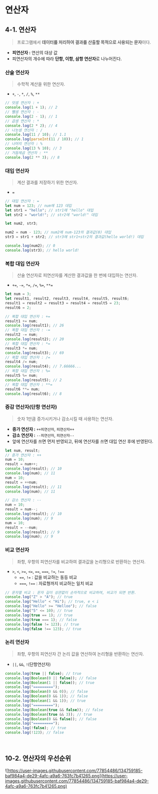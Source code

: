 # 연산자

## 4-1. 연산자

> 프로그램에서 **데이터를 처리하여 결과를 산출할 목적으로 사용되는 문자**이다.

- **피연산자 :** 연산의 대상 값
- 피연산자의 개수에 따라 **단항, 이항, 삼항 연산자**로 나누어진다.

### 산술 연산자

> 수학적 계산을 위한 연산자.

- `+`, `-`, `*`, `/`, `%`, `**`

```jsx
// 덧셈 연산자 : +
console.log(1 + 1); // 2
// 뺄셈 연산자 : -
console.log(2 - 1); // 1
// 곱셈 연산자 : *
console.log(2 * 2); // 4
// 나눗셈 연산자 : /
console.log(11 / 10); // 1.1
console.log(parseInt(11 / 10)); // 1
// 나머지 연산자 : %
console.log(13 % 10); // 3
// 거듭제곱 연산자 : **
console.log(2 ** 3); // 8
```

### 대입 연산자

> 계산 결과를 저장하기 위한 연산자.

- `=`

```jsx
// 대입 연산자 : =
let num = 123; // num에 123 대입
let str1 = "hello"; // str1에 "hello" 대입
let str2 = "world!"; // str2에 "world!" 대입

let num2, str3;

num2 = num - 123; // num2에 num-123의 결과값(0) 대입
str3 = str1 + str2; // str3에 str1+str2의 결과값(hello world!) 대입

console.log(num2); // 0
console.log(str3); // hello world!
```

### 복합 대입 연산자

> 산술 연산자로 피연산자를 계산한 결과값을 한 번에 대입하는 연산자.

- `+=`, `-=`, `*=`, `/=`, `%=`, `**=`

```jsx
let num = 3;
let result1, result2, result3, result4, result5, result6;
result1 = result2 = result3 = result4 = result5 = 23;
result6 = 2;

// 복합 대입 연산자 : +=
result1 += num;
console.log(result1); // 26
// 복합 대입 연산자 : -=
result2 -= num;
console.log(result2); // 20
// 복합 대입 연산자 : *=
result3 *= num;
console.log(result3); // 69
// 복합 대입 연산자 : /=
result4 /= num;
console.log(result4); // 7.66666...
// 복합 대입 연산자 : %=
result5 %= num;
console.log(result5); // 2
// 복합 대입 연산자 : **=
result6 **= num;
console.log(result6); // 8
```

### 증감 연산자(단항 연산자)

> 숫자 1만큼 증가시키거나 감소시킬 때 사용하는 연산자.

- **증가 연산자 :** `++피연산자`, `피연산자++`
- **감소 연산자 :** `--피연산자`, `피연산자--`
- 앞에 연산자를 쓰면 먼저 반영되고, 뒤에 연산자를 쓰면  대입 연산 후에 반영된다.

```jsx
let num, result;
// 증가 연산자 : ++
num = 10;
result = num++;
console.log(result); // 10
console.log(num); // 11
num = 10;
result = ++num;
console.log(result); // 11
console.log(num); // 11

// 감소 연산자 : --
num = 10;
result = num--;
console.log(result); // 10
console.log(num); // 9
num = 10;
result = --num;
console.log(result); // 9
console.log(num); // 9
```

### 비교 연산자

> 좌항, 우항의 피연산자를 비교하여 결과값을 논리형으로 반환하는 연산자.

- `>`, `<`, `>=`, `<=`, `==`, `===`, `!=`, `!==`
    - `==`, `!=` : 값을 비교하는 동등 비교
    - `===`, `!==` : 자료형까지 비교하는 일치 비교

```jsx
// 문자열 비교 : 문자 길이 상관없이 순차적으로 비교하여, 비교가 되면 반환.
console.log("Z" > "A"); // true
console.log("Hello" < "Hi"); // true, e < i
console.log("Hello" >= "Helloo"); // false
console.log("5" <= 10); // true
console.log(true == 1); // true
console.log(true === 1); // false
console.log(false != 123); // true
console.log(false !== 123); // true
```

### 논리 연산자

> 좌항, 우항의 피연산자 간 논리 값을 연산하여 논리형을 반환하는 연산자.

- `||`, `&&`, `!`(단항연산자)

```jsx
console.log(true || false); // true
console.log(Boolean(0 || false)); // false
console.log(Boolean(1 || false)); // true
console.log("=========");
console.log(Boolean(0 && 0)); // false
console.log(Boolean(0 && 1)); // false
console.log(Boolean(1 && 1)); // true
console.log("=========");
console.log(Boolean(true && false)); // false
console.log(Boolean(true && 3)); // true
console.log(Boolean(0 && false)); // false
console.log("=========");
console.log(!false); // true
console.log(!123); // false
```
<br>

## 10-2. 연산자의 우선순위

![https://user-images.githubusercontent.com/77854486/134759185-baf984a4-de29-4afc-a9a6-763fc7b41265.png](https://user-images.githubusercontent.com/77854486/134759185-baf984a4-de29-4afc-a9a6-763fc7b41265.png)
<br>
